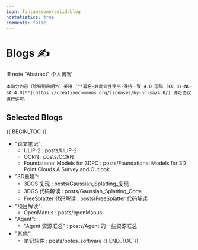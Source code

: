 ```yaml
---
icon: fontawesome/solid/blog
nostatistics: true
comments: false
---
```

# Blogs ✍

!!! note "Abstract"
    个人博客

    本部分内容（除特别声明外）采用 [**署名-非商业性使用-保持一致 4.0 国际 (CC BY-NC-SA 4.0)**](https://creativecommons.org/licenses/by-nc-sa/4.0/) 许可协议进行许可。

## Selected Blogs

{{ BEGIN_TOC }}
- "论文笔记":
    - ULIP-2 : posts/ULIP-2
    - OCRN : posts/OCRN
    - Foundational Models for 3DPC : posts/Foundational Models for 3D Point Clouds A Survey and Outlook
- "3D重建":
    - 3DGS 复现 : posts/Gaussian_Splatting_复现
    - 3DGS 代码解读 : posts/Gaussian_Splatting_Code
    - FreeSplatter 代码解读 : posts/FreeSplatter 代码解读
- "项目解读":
    - OpenManus : posts/openManus
- "Agent":
  - "Agent 资源汇总" : posts/Agent 的一些资源汇总
- "其他":
    - 笔记软件 : posts/notes_software
{{ END_TOC }}
